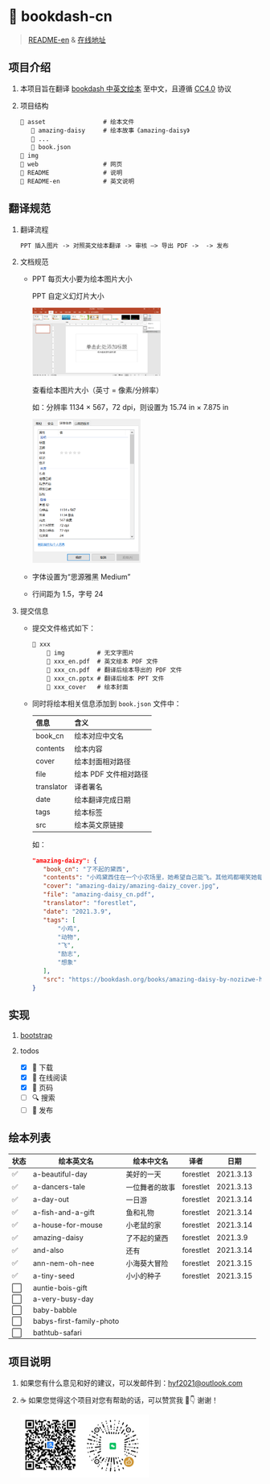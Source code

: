 # 🤲 bookdash-cn

> [README-en](README-en.md) & [在线地址](#_)

## 项目介绍

1. 本项目旨在翻译 [bookdash 中英文绘本](https://bookdash.org/books/?languages=en) 至中文，且遵循 [CC4.0](https://creativecommons.org/licenses/by/4.0/) 协议

2. 项目结构

   ```txt
   📂 asset                # 绘本文件
      📂 amazing-daisy     # 绘本故事《amazing-daisy》
      📂 ...
      📄 book.json
   📂 img
   📂 web                  # 网页
   📝 README               # 说明
   📝 README-en            # 英文说明
   ```

## 翻译规范

1. 翻译流程

   ```txt
   PPT 插入图片 -> 对照英文绘本翻译 -> 审核 —> 导出 PDF ->  -> 发布
   ```

2. 文档规范

   - PPT 每页大小要为绘本图片大小

     PPT 自定义幻灯片大小

      <img src="img/PPT-resize.png" alt="PPT 自定义幻灯片大小" style="zoom: 25%;" />

     查看绘本图片大小（英寸 = 像素/分辨率）

     如：分辨率 1134 × 567，72 dpi，则设置为 15.74 in × 7.875 in

      <img src="img/picture-size.png" alt="book-size" style="zoom: 33%;" />

   - 字体设置为“思源雅黑 Medium”

   - 行间距为 1.5，字号 24

3. 提交信息

   - 提交文件格式如下：

     ```txt
     📂 xxx
         📂 img         # 无文字图片
         📄 xxx_en.pdf  # 英文绘本 PDF 文件
         📄 xxx_cn.pdf  # 翻译后绘本导出的 PDF 文件
         📃 xxx_cn.pptx # 翻译后绘本 PPT 文件
         📄 xxx_cover   # 绘本封面
     ```

   - 同时将绘本相关信息添加到 `book.json` 文件中：

     | 信息       | 含义                  |
     | ---------- | --------------------- |
     | book_cn    | 绘本对应中文名        |
     | contents   | 绘本内容              |
     | cover      | 绘本封面相对路径      |
     | file       | 绘本 PDF 文件相对路径 |
     | translator | 译者署名              |
     | date       | 绘本翻译完成日期      |
     | tags       | 绘本标签              |
     | src        | 绘本英文原链接        |

     如：

     ```json
     "amazing-daizy": {
        "book_cn": "了不起的黛西",
        "contents": "小鸡黛西住在一个小农场里，她希望自己能飞。其他鸡都嘲笑她每天的飞行练习。但有一天，惊人的事情发生了……",
        "cover": "amazing-daizy/amazing-daizy_cover.jpg",
        "file": "amazing-daisy_cn.pdf",
        "translator": "forestlet",
        "date": "2021.3.9",
        "tags": [
            "小鸡",
            "动物",
            "飞",
            "励志",
            "想象"
        ],
        "src": "https://bookdash.org/books/amazing-daisy-by-nozizwe-herero-siya-masuku-and-leona-ingram/"
     }
     ```

## 实现

1. [bootstrap](https://getbootstrap.com/)

2. todos

   - [x] 💾 下载
   - [x] 🤲 在线阅读
   - [x] 📖 页码
   - [ ] 🔍 搜索
   - [ ] 🚀 发布

## 绘本列表

| 状态 | 绘本英文名               | 绘本中文名     | 译者      | 日期      |
| ---- | ------------------------ | -------------- | --------- | --------- |
| ✅   | a-beautiful-day          | 美好的一天     | forestlet | 2021.3.13 |
| ✅   | a-dancers-tale           | 一位舞者的故事 | forestlet | 2021.3.13 |
| ✅   | a-day-out                | 一日游         | forestlet | 2021.3.14 |
| ✅   | a-fish-and-a-gift        | 鱼和礼物       | forestlet | 2021.3.14 |
| ✅   | a-house-for-mouse        | 小老鼠的家     | forestlet | 2021.3.14 |
| ✅   | amazing-daisy            | 了不起的黛西   | forestlet | 2021.3.9  |
| ✅   | and-also                 | 还有           | forestlet | 2021.3.14 |
| ✅   | ann-nem-oh-nee           | 小海葵大冒险   | forestlet | 2021.3.15 |
| ✅   | a-tiny-seed              | 小小的种子     | forestlet | 2021.3.15 |
| ⬜   | auntie-bois-gift         |                |           |           |
| ⬜   | a-very-busy-day          |                |           |           |
| ⬜   | baby-babble              |                |           |           |
| ⬜   | babys-first-family-photo |                |           |           |
| ⬜   | bathtub-safari           |                |           |           |

## 项目说明

1. 如果您有什么意见和好的建议，可以发邮件到：<hyf2021@outlook.com>

2. ☕ 如果您觉得这个项目对您有帮助的话，可以赞赏我 🤗👇 谢谢！

   <img src="img/donate.jpg" alt="donate" style="zoom: 25%;" />
